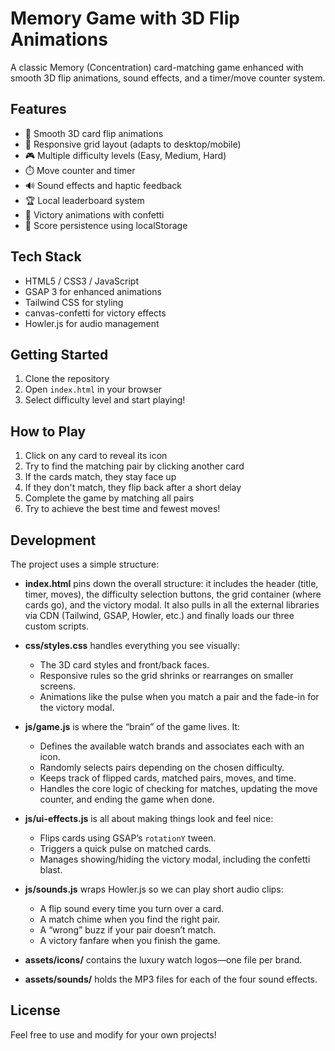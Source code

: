 # Memory Game with 3D Flip Animations

A classic Memory (Concentration) card-matching game enhanced with smooth 3D flip animations, sound effects, and a timer/move counter system.

## Features

- 🎴 Smooth 3D card flip animations
- 📱 Responsive grid layout (adapts to desktop/mobile)
- 🎮 Multiple difficulty levels (Easy, Medium, Hard)
- ⏱️ Move counter and timer
- 🔊 Sound effects and haptic feedback
- 🏆 Local leaderboard system
- 🎉 Victory animations with confetti
- 💾 Score persistence using localStorage

## Tech Stack

- HTML5 / CSS3 / JavaScript
- GSAP 3 for enhanced animations
- Tailwind CSS for styling
- canvas-confetti for victory effects
- Howler.js for audio management

## Getting Started

1. Clone the repository
2. Open `index.html` in your browser
3. Select difficulty level and start playing!

## How to Play

1. Click on any card to reveal its icon
2. Try to find the matching pair by clicking another card
3. If the cards match, they stay face up
4. If they don't match, they flip back after a short delay
5. Complete the game by matching all pairs
6. Try to achieve the best time and fewest moves!

## Development

The project uses a simple structure:
* **index.html** pins down the overall structure: it includes the header (title, timer, moves), the difficulty selection buttons, the grid container (where cards go), and the victory modal. It also pulls in all the external libraries via CDN (Tailwind, GSAP, Howler, etc.) and finally loads our three custom scripts.

* **css/styles.css** handles everything you see visually:

  * The 3D card styles and front/back faces.
  * Responsive rules so the grid shrinks or rearranges on smaller screens.
  * Animations like the pulse when you match a pair and the fade-in for the victory modal.

* **js/game.js** is where the “brain” of the game lives. It:

  * Defines the available watch brands and associates each with an icon.
  * Randomly selects pairs depending on the chosen difficulty.
  * Keeps track of flipped cards, matched pairs, moves, and time.
  * Handles the core logic of checking for matches, updating the move counter, and ending the game when done.

* **js/ui-effects.js** is all about making things look and feel nice:

  * Flips cards using GSAP’s `rotationY` tween.
  * Triggers a quick pulse on matched cards.
  * Manages showing/hiding the victory modal, including the confetti blast.

* **js/sounds.js** wraps Howler.js so we can play short audio clips:

  * A flip sound every time you turn over a card.
  * A match chime when you find the right pair.
  * A “wrong” buzz if your pair doesn’t match.
  * A victory fanfare when you finish the game.

* **assets/icons/** contains the luxury watch logos—one file per brand.

* **assets/sounds/** holds the MP3 files for each of the four sound effects.

## License

Feel free to use and modify for your own projects! 